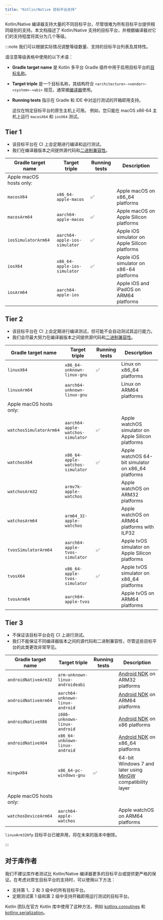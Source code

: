 ```yaml
---
title: "Kotlin/Native 目标平台支持"
---
```

Kotlin/Native 编译器支持大量的不同目标平台，尽管很难为所有目标平台提供相同级别的支持。本文档描述了 Kotlin/Native 支持的目标平台，并根据编译器对它们的支持程度将其分为几个等级。

:::note
我们可以根据实际情况调整等级数量、支持的目标平台列表及其特性。

请注意等级表格中使用的以下术语：

* **Gradle target name** 是 Kotlin 多平台 Gradle 插件中用于启用目标平台的[目标名称](multiplatform-dsl-reference.md#targets)。
* **Target triple** 是一个目标名称，其结构符合 `<architecture>-<vendor>-<system>-<abi>` 规范，通常被[编译器](https://clang.llvm.org/docs/CrossCompilation.html#target-triple)使用。
* **Running tests** 指示在 Gradle 和 IDE 中对运行测试的开箱即用支持。
  
    这仅在特定目标平台的原生主机上可用。 例如，您只能在 macOS x86-64 主机上运行 `macosX64` 和 `iosX64` 测试。

## Tier 1

* 该目标平台在 CI 上会定期进行编译和运行测试。
* 我们在编译器版本之间提供源代码和[二进制兼容性](https://youtrack.jetbrains.com/issue/KT-42293)。

| Gradle target name      | Target triple                 | Running tests | Description                                    |
|-------------------------|-------------------------------|---------------|------------------------------------------------|
| Apple macOS hosts only: |                               |               |                                                |
| `macosX64`              | `x86_64-apple-macos`          | ✅             | Apple macOS on x86_64 platforms                |
| `macosArm64`            | `aarch64-apple-macos`         | ✅             | Apple macOS on Apple Silicon platforms         |
| `iosSimulatorArm64`     | `aarch64-apple-ios-simulator` | ✅             | Apple iOS simulator on Apple Silicon platforms |
| `iosX64`                | `x86_64-apple-ios-simulator`  | ✅             | Apple iOS simulator on x86-64 platforms        |
| `iosArm64`              | `aarch64-apple-ios`           |               | Apple iOS and iPadOS on ARM64 platforms        |

## Tier 2

* 该目标平台在 CI 上会定期进行编译测试，但可能不会自动测试其运行能力。
* 我们会尽最大努力在编译器版本之间提供源代码和[二进制兼容性](https://youtrack.jetbrains.com/issue/KT-42293)。

| Gradle target name      | Target triple                     | Running tests | Description                                        |
|-------------------------|-----------------------------------|---------------|----------------------------------------------------|
| `linuxX64`              | `x86_64-unknown-linux-gnu`        | ✅             | Linux on x86_64 platforms                          |
| `linuxArm64`            | `aarch64-unknown-linux-gnu`       |               | Linux on ARM64 platforms                           |
| Apple macOS hosts only: |                                   |               |                                                    |
| `watchosSimulatorArm64` | `aarch64-apple-watchos-simulator` | ✅             | Apple watchOS simulator on Apple Silicon platforms |
| `watchosX64`            | `x86_64-apple-watchos-simulator`  | ✅             | Apple watchOS 64-bit simulator on x86_64 platforms |
| `watchosArm32`          | `armv7k-apple-watchos`            |               | Apple watchOS on ARM32 platforms                   |
| `watchosArm64`          | `arm64_32-apple-watchos`          |               | Apple watchOS on ARM64 platforms with ILP32        |
| `tvosSimulatorArm64`    | `aarch64-apple-tvos-simulator`    | ✅             | Apple tvOS simulator on Apple Silicon platforms    |
| `tvosX64`               | `x86_64-apple-tvos-simulator`     | ✅             | Apple tvOS simulator on x86_64 platforms           |
| `tvosArm64`             | `aarch64-apple-tvos`              |               | Apple tvOS on ARM64 platforms                      |

## Tier 3

* 不保证该目标平台会在 CI 上进行测试。
* 我们不能保证不同编译器版本之间的源代码和二进制兼容性，尽管这些目标平台的此类更改非常罕见。

| Gradle target name      | Target triple                   | Running tests | Description                                                                             |
|-------------------------|---------------------------------|---------------|-----------------------------------------------------------------------------------------|
| `androidNativeArm32`    | `arm-unknown-linux-androideabi` |               | [Android NDK](https://developer.android.com/ndk) on ARM32 platforms                     |
| `androidNativeArm64`    | `aarch64-unknown-linux-android` |               | [Android NDK](https://developer.android.com/ndk) on ARM64 platforms                     |
| `androidNativeX86`      | `i686-unknown-linux-android`    |               | [Android NDK](https://developer.android.com/ndk) on x86 platforms                       |
| `androidNativeX64`      | `x86_64-unknown-linux-android`  |               | [Android NDK](https://developer.android.com/ndk) on x86_64 platforms                    |
| `mingwX64`              | `x86_64-pc-windows-gnu`         | ✅             | 64-bit Windows 7 and later using [MinGW](https://www.mingw-w64.org) compatibility layer |
| Apple macOS hosts only: |                                 |               |                                                                                         |
| `watchosDeviceArm64`    | `aarch64-apple-watchos`         |               | Apple watchOS on ARM64 platforms                                                        |

`linuxArm32Hfp` 目标平台已被弃用，将在未来的版本中删除。

:::

## 对于库作者

我们不建议库作者测试比 Kotlin/Native 编译器更多的目标平台或提供更严格的保证。在考虑对原生目标平台的支持时，可以使用以下方法：

* 支持第 1、2 和 3 级中的所有目标平台。
* 定期测试第 1 级和第 2 级中支持开箱即用运行测试的目标平台。

Kotlin 团队在官方 Kotlin 库中使用了这种方法，例如 [kotlinx.coroutines](coroutines-guide.md) 和 [kotlinx.serialization](serialization.md)。
